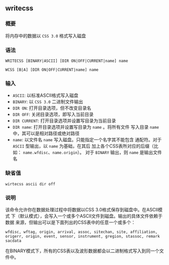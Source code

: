 ## writecss

### 概要

将内存中的数据以 `CSS 3.0` 格式写入磁盘

### 语法

``` {.bash}
WRITECSS [BINARY|ASCII] [DIR ON|OFF|CURRENT|name] name
```
``` {.bash}
WCSS [B|A] [DIR ON|OFF|CURRENT|name] name
```

### 输入

- `ASCII`: 以标准ASCII格式写入磁盘
- `BINARY`: 以 `CSS 3.0` 二进制文件输出
- `DIR ON`: 打开目录选项，但不改变目录名
- `DIR OFF`: 关闭目录选项，即写入当前目录
- `DIR CURRENT`: 打开目录选项并设置写目录为当前目录
- `DIR name`: 打开目录选项并设置写目录为 `name` 。将所有文件 写入目录 `name`
    中，其可以是相对路径或绝对路径
- `name`: 以文件名 `name` 写入磁盘。只能指定一个名字其不能包含 通配符。对于
    `ASCII` 型输出，以 `name` 为基础，在其后
    加上各个CSS表所对应的后缀（比如： `name.wfdisc`、`name.origin`）。
    对于 `BINARY` 输出，则 `name` 是输出文件名

### 缺省值

``` {.bash}
wirtecss ascii dir off
```

### 说明

该命令允许你在数据处理过程中将数据以CSS 3.0格式保存到磁盘中。在ASCII模式
下（默认模式），会写入一个或多个ASCII文件到磁盘。输出的具体文件依赖于数据
来源，但输出可以是下面列出的CSS表中的任意一个或多个：

    wfdisc, wftag, origin, arrival, assoc, sitechan, site, affiliation,
    origerr, origin, event, sensor, instrument, gregion, stassoc, remark sacdata

在BINARY模式下，所有的CSS表以及波形数据都会以二进制格式写入到同一个文件中。
